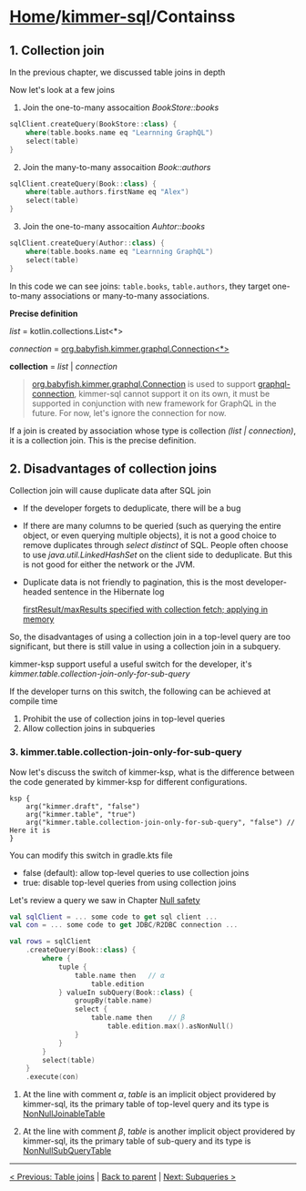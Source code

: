 # [Home](https://github.com/babyfish-ct/kimmer)/[kimmer-sql](./README.md)/Containss

## 1. Collection join

In the previous chapter, we discussed table joins in depth

Now let's look at a few joins

1. Join the one-to-many assocaition *BookStore::books*

```kt
sqlClient.createQuery(BookStore::class) {
    where(table.books.name eq "Learnning GraphQL")
    select(table)
}
```

2. Join the many-to-many assocaition *Book::authors*
```kt
sqlClient.createQuery(Book::class) {
    where(table.authors.firstName eq "Alex")
    select(table)
}
```

3. Join the one-to-many assocaition *Auhtor::books*

```kt
sqlClient.createQuery(Author::class) {
    where(table.books.name eq "Learnning GraphQL")
    select(table)
}
```

In this code we can see joins: ```table.books```, ```table.authors```, they target one-to-many associations or many-to-many associations.

**Precise definition**

*list* = kotlin.collections.List<*>

*connection* = [org.babyfish.kimmer.graphql.Connection<*>](../../project/kimmer/src/main/kotlin/org/babyfish/kimmer/graphql/Connection.kt)

**collection** = *list* | *connection*

> [org.babyfish.kimmer.graphql.Connection](../../project/kimmer/src/main/kotlin/org/babyfish/kimmer/graphql/Connection.kt) is used to support [graphql-connection](https://relay.dev/graphql/connections.htm), kimmer-sql cannot support it on its own, it must be supported in conjunction with new framework for GraphQL in the future. For now, let's ignore the connection for now.

If a join is created by association whose type is collection *(list | connection)*, it is a collection join. This is the precise definition.

## 2. Disadvantages of collection joins

Collection join will cause duplicate data after SQL join

- If the developer forgets to deduplicate, there will be a bug

- If there are many columns to be queried (such as querying the entire object, or even querying multiple objects), it is not a good choice to remove duplicates through *select distinct* of SQL. People often choose to use *java.util.LinkedHashSet* on the client side to deduplicate. But this is not good for either the network or the JVM.

- Duplicate data is not friendly to pagination, this is the most developer-headed sentence in the Hibernate log

    [firstResult/maxResults specified with collection fetch; applying in memory](https://tech.asimio.net/2021/05/19/Fixing-Hibernate-HHH000104-firstResult-maxResults-warning-using-Spring-Data-JPA.html)

So, the disadvantages of using a collection join in a top-level query are too significant, but there is still value in using a collection join in a subquery.

kimmer-ksp support useful a useful switch for the developer, it's *kimmer.table.collection-join-only-for-sub-query*

If the developer turns on this switch, the following can be achieved at compile time

1. Prohibit the use of collection joins in top-level queries
2. Allow collection joins in subqueries

### 3. kimmer.table.collection-join-only-for-sub-query

Now let's discuss the switch of kimmer-ksp, what is the difference between the code generated by kimmer-ksp for different configurations.

```
ksp {
    arg("kimmer.draft", "false")
    arg("kimmer.table", "true")
    arg("kimmer.table.collection-join-only-for-sub-query", "false") // Here it is
}
```

You can modify this switch in gradle.kts file

- false (default): allow top-level queries to use collection joins
- true: disable top-level queries from using collection joins

Let's review a query we saw in Chapter [Null safety](./null-safety.md)

```kt
val sqlClient = ... some code to get sql client ...
val con = ... some code to get JDBC/R2DBC connection ...

val rows = sqlClient
    .createQuery(Book::class) {
        where {
            tuple {
                table.name then   // α
                    table.edition
            } valueIn subQuery(Book::class) {
                groupBy(table.name)
                select {
                    table.name then    // β
                        table.edition.max().asNonNull()
                }
            }
        }
        select(table)
    }
    .execute(con)
```

1. At the line with comment *α*, *table* is an implicit object providered by kimmer-sql, its the primary table of top-level query and its type is [NonNullJoinableTable](../../project/kimmer-sql/src/main/kotlin/org/babyfish/kimmer/sql/ast/table/NonNullJoinableTable.kt)

2. At the line with comment *β*, *table* is another implicit object providered by kimmer-sql, its the primary table of sub-query and its type is [NonNullSubQueryTable](../../project/kimmer-sql/src/main/kotlin/org/babyfish/kimmer/sql/ast/table/NonNullSubQueryTable.kt)

------------------
[< Previous: Table joins](./table-joins.md) | [Back to parent](./README.md) | [Next: Subqueries >](./subqueries.md)
